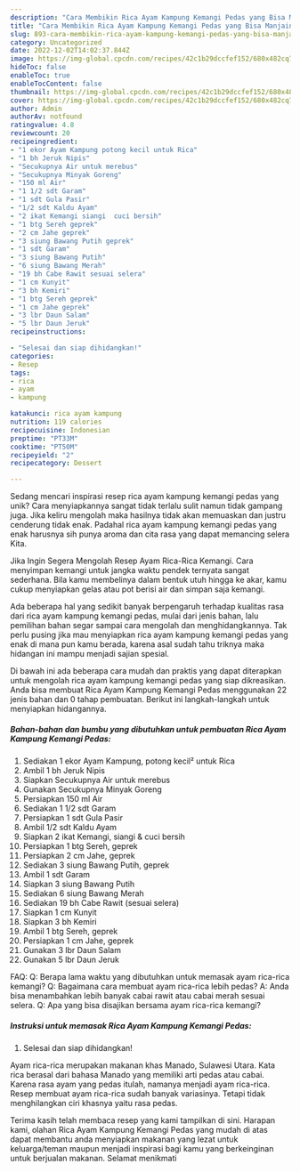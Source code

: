 ```yaml
---
description: "Cara Membikin Rica Ayam Kampung Kemangi Pedas yang Bisa Manjain Lidah"
title: "Cara Membikin Rica Ayam Kampung Kemangi Pedas yang Bisa Manjain Lidah"
slug: 893-cara-membikin-rica-ayam-kampung-kemangi-pedas-yang-bisa-manjain-lidah
category: Uncategorized
date: 2022-12-02T14:02:37.844Z
image: https://img-global.cpcdn.com/recipes/42c1b29dccfef152/680x482cq70/rica-ayam-kampung-kemangi-pedas-foto-resep-utama.jpg
hideToc: false
enableToc: true
enableTocContent: false
thumbnail: https://img-global.cpcdn.com/recipes/42c1b29dccfef152/680x482cq70/rica-ayam-kampung-kemangi-pedas-foto-resep-utama.jpg
cover: https://img-global.cpcdn.com/recipes/42c1b29dccfef152/680x482cq70/rica-ayam-kampung-kemangi-pedas-foto-resep-utama.jpg
author: Admin
authorAv: notfound
ratingvalue: 4.8
reviewcount: 20
recipeingredient:
- "1 ekor Ayam Kampung potong kecil untuk Rica"
- "1 bh Jeruk Nipis"
- "Secukupnya Air untuk merebus"
- "Secukupnya Minyak Goreng"
- "150 ml Air"
- "1 1/2 sdt Garam"
- "1 sdt Gula Pasir"
- "1/2 sdt Kaldu Ayam"
- "2 ikat Kemangi siangi  cuci bersih"
- "1 btg Sereh geprek"
- "2 cm Jahe geprek"
- "3 siung Bawang Putih geprek"
- "1 sdt Garam"
- "3 siung Bawang Putih"
- "6 siung Bawang Merah"
- "19 bh Cabe Rawit sesuai selera"
- "1 cm Kunyit"
- "3 bh Kemiri"
- "1 btg Sereh geprek"
- "1 cm Jahe geprek"
- "3 lbr Daun Salam"
- "5 lbr Daun Jeruk"
recipeinstructions:

- "Selesai dan siap dihidangkan!"
categories:
- Resep
tags:
- rica
- ayam
- kampung

katakunci: rica ayam kampung 
nutrition: 119 calories
recipecuisine: Indonesian
preptime: "PT33M"
cooktime: "PT50M"
recipeyield: "2"
recipecategory: Dessert

---
```





Sedang mencari inspirasi resep rica ayam kampung kemangi pedas yang unik? Cara menyiapkannya sangat tidak terlalu sulit namun tidak gampang juga. Jika keliru mengolah maka hasilnya tidak akan memuaskan dan justru cenderung tidak enak. Padahal rica ayam kampung kemangi pedas yang enak harusnya sih punya aroma dan cita rasa yang dapat memancing selera Kita.





Jika Ingin Segera Mengolah Resep Ayam Rica-Rica Kemangi. Cara menyimpan kemangi untuk jangka waktu pendek ternyata sangat sederhana. Bila kamu membelinya dalam bentuk utuh hingga ke akar, kamu cukup menyiapkan gelas atau pot berisi air dan simpan saja kemangi.

Ada beberapa hal yang sedikit banyak berpengaruh terhadap kualitas rasa dari rica ayam kampung kemangi pedas, mulai dari jenis bahan, lalu pemilihan bahan segar sampai cara mengolah dan menghidangkannya. Tak perlu pusing jika mau menyiapkan rica ayam kampung kemangi pedas yang enak di mana pun kamu berada, karena asal sudah tahu triknya maka hidangan ini mampu menjadi sajian spesial.






Di bawah ini ada beberapa cara mudah dan praktis yang dapat diterapkan untuk mengolah rica ayam kampung kemangi pedas yang siap dikreasikan. Anda bisa membuat Rica Ayam Kampung Kemangi Pedas menggunakan 22 jenis bahan dan 0 tahap pembuatan. Berikut ini langkah-langkah untuk menyiapkan hidangannya.

<!--inarticleads1-->

##### Bahan-bahan dan bumbu yang dibutuhkan untuk pembuatan Rica Ayam Kampung Kemangi Pedas:

1. Sediakan 1 ekor Ayam Kampung, potong kecil² untuk Rica
1. Ambil 1 bh Jeruk Nipis
1. Siapkan Secukupnya Air untuk merebus
1. Gunakan Secukupnya Minyak Goreng
1. Persiapkan 150 ml Air
1. Sediakan 1 1/2 sdt Garam
1. Persiapkan 1 sdt Gula Pasir
1. Ambil 1/2 sdt Kaldu Ayam
1. Siapkan 2 ikat Kemangi, siangi &amp; cuci bersih
1. Persiapkan 1 btg Sereh, geprek
1. Persiapkan 2 cm Jahe, geprek
1. Sediakan 3 siung Bawang Putih, geprek
1. Ambil 1 sdt Garam
1. Siapkan 3 siung Bawang Putih
1. Sediakan 6 siung Bawang Merah
1. Sediakan 19 bh Cabe Rawit (sesuai selera)
1. Siapkan 1 cm Kunyit
1. Siapkan 3 bh Kemiri
1. Ambil 1 btg Sereh, geprek
1. Persiapkan 1 cm Jahe, geprek
1. Gunakan 3 lbr Daun Salam
1. Gunakan 5 lbr Daun Jeruk


FAQ: Q: Berapa lama waktu yang dibutuhkan untuk memasak ayam rica-rica kemangi? Q: Bagaimana cara membuat ayam rica-rica lebih pedas? A: Anda bisa menambahkan lebih banyak cabai rawit atau cabai merah sesuai selera. Q: Apa yang bisa disajikan bersama ayam rica-rica kemangi? 

<!--inarticleads2-->

##### Instruksi untuk memasak Rica Ayam Kampung Kemangi Pedas:


1. Selesai dan siap dihidangkan!

Ayam rica-rica merupakan makanan khas Manado, Sulawesi Utara. Kata rica berasal dari bahasa Manado yang memiliki arti pedas atau cabai. Karena rasa ayam yang pedas itulah, namanya menjadi ayam rica-rica. Resep membuat ayam rica-rica sudah banyak variasinya. Tetapi tidak menghilangkan ciri khasnya yaitu rasa pedas. 

Terima kasih telah membaca resep yang kami tampilkan di sini. Harapan kami, olahan Rica Ayam Kampung Kemangi Pedas yang mudah di atas dapat membantu anda menyiapkan makanan yang lezat untuk keluarga/teman maupun menjadi inspirasi bagi kamu yang berkeinginan untuk berjualan makanan. Selamat menikmati
